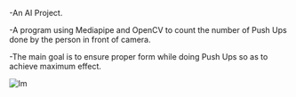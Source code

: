 -An AI Project.

-A program using Mediapipe and OpenCV to count the number of Push Ups done by the person in front of camera.

-The main goal is to ensure proper form while doing Push Ups so as to achieve maximum effect.

![Im](https://user-images.githubusercontent.com/95848665/189094967-e6cf2a01-4a8a-4a84-9876-0acb7022a178.png)
